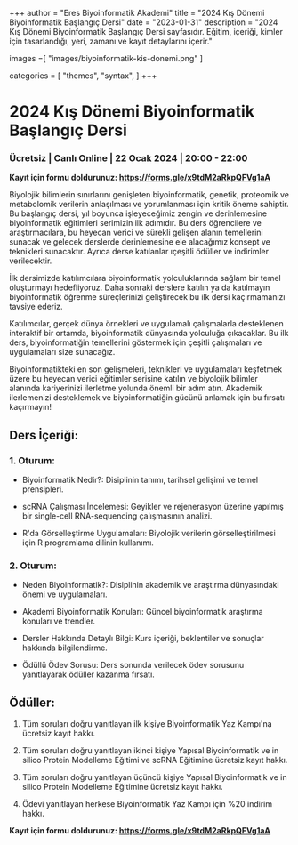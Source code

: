 +++
author = "Eres Biyoinformatik Akademi"
title = "2024 Kış Dönemi Biyoinformatik Başlangıç Dersi"
date = "2023-01-31"
description = "2024 Kış Dönemi Biyoinformatik Başlangıç Dersi sayfasıdır. Eğitim, içeriği, kimler için tasarlandığı, yeri, zamanı ve kayıt detaylarını içerir."

images =[ "images/biyoinformatik-kis-donemi.png" ]

categories = [
    "themes",
    "syntax",
]
+++

# 2024 Kış Dönemi Biyoinformatik Başlangıç Dersi

### Ücretsiz \| Canlı Online \| 22 Ocak 2024 \| 20:00 - 22:00

**Kayıt için formu doldurunuz: https://forms.gle/x9tdM2aRkpQFVg1aA**

Biyolojik bilimlerin sınırlarını genişleten biyoinformatik, genetik, proteomik ve metabolomik verilerin anlaşılması ve yorumlanması için kritik öneme sahiptir. Bu başlangıç dersi, yıl boyunca işleyeceğimiz zengin ve derinlemesine biyoinformatik eğitimleri serimizin ilk adımıdır. Bu ders öğrencilere ve araştırmacılara, bu heyecan verici ve sürekli gelişen alanın temellerini sunacak ve gelecek derslerde derinlemesine ele alacağımız konsept ve teknikleri sunacaktır. Ayrıca derse katılanlar ıçeşitli ödüller ve indirimler verilecektir.

İlk dersimizde katılımcılara biyoinformatik yolculuklarında sağlam bir temel oluşturmayı hedefliyoruz. Daha sonraki derslere katılın ya da katılmayın biyoinformatik öğrenme süreçlerinizi geliştirecek bu ilk dersi kaçırmamanızı tavsiye ederiz.

Katılımcılar, gerçek dünya örnekleri ve uygulamalı çalışmalarla desteklenen interaktif bir ortamda, biyoinformatik dünyasında yolculuğa çıkacaklar. Bu ilk ders, biyoinformatiğin temellerini göstermek için çeşitli çalışmaları ve uygulamaları size sunacağız.

Biyoinformatikteki en son gelişmeleri, teknikleri ve uygulamaları keşfetmek üzere bu heyecan verici eğitimler serisine katılın ve biyolojik bilimler alanında kariyerinizi ilerletme yolunda önemli bir adım atın. Akademik ilerlemenizi desteklemek ve biyoinformatiğin gücünü anlamak için bu fırsatı kaçırmayın!

## Ders İçeriği:

### 1. Oturum:

-   Biyoinformatik Nedir?: Disiplinin tanımı, tarihsel gelişimi ve temel prensipleri.

-   scRNA Çalışması İncelemesi: Geyikler ve rejenerasyon üzerine yapılmış bir single-cell RNA-sequencing çalışmasının analizi.

-   R\'da Görselleştirme Uygulamaları: Biyolojik verilerin görselleştirilmesi için R programlama dilinin kullanımı.

### 2. Oturum:

-   Neden Biyoinformatik?: Disiplinin akademik ve araştırma dünyasındaki önemi ve uygulamaları.

-   Akademi Biyoinformatik Konuları: Güncel biyoinformatik araştırma konuları ve trendler.

-   Dersler Hakkında Detaylı Bilgi: Kurs içeriği, beklentiler ve sonuçlar hakkında bilgilendirme.

-   Ödüllü Ödev Sorusu: Ders sonunda verilecek ödev sorusunu yanıtlayarak ödüller kazanma fırsatı.

## Ödüller:

1.  Tüm soruları doğru yanıtlayan ilk kişiye Biyoinformatik Yaz Kampı\'na ücretsiz kayıt hakkı.

2.  Tüm soruları doğru yanıtlayan ikinci kişiye Yapısal Biyoinformatik ve in silico Protein Modelleme Eğitimi ve scRNA Eğitimine ücretsiz kayıt hakkı.

3.  Tüm soruları doğru yanıtlayan üçüncü kişiye Yapısal Biyoinformatik ve in silico Protein Modelleme Eğitimine ücretsiz kayıt hakkı.

4.  Ödevi yanıtlayan herkese Biyoinformatik Yaz Kampı için %20 indirim hakkı.

**Kayıt için formu doldurunuz: https://forms.gle/x9tdM2aRkpQFVg1aA**


